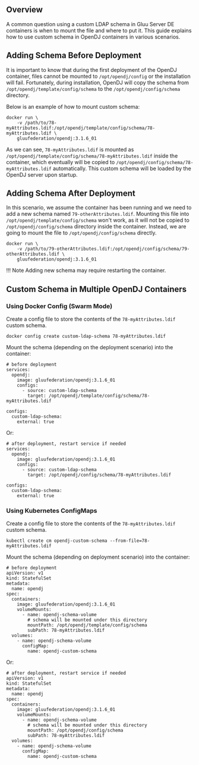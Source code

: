 ## Overview

A common question using a custom LDAP schema in Gluu Server DE containers is when to mount the file and where to put it.
This guide explains how to use custom schema in OpenDJ containers in various scenarios.

## Adding Schema Before Deployment

It is important to know that during the first deployment of the OpenDJ container, files cannot be mounted to `/opt/opendj/config` or the installation will fail. Fortunately, during installation, OpenDJ will copy the schema from `/opt/opendj/template/config/schema` to the `/opt/opendj/config/schema` directory.

Below is an example of how to mount custom schema:

    docker run \
        -v /path/to/78-myAttributes.ldif:/opt/opendj/template/config/schema/78-myAttributes.ldif \
        gluufederation/opendj:3.1.6_01

As we can see, `78-myAttributes.ldif` is mounted as `/opt/opendj/template/config/schema/78-myAttributes.ldif` inside the container, which eventually will be copied to `/opt/opendj/config/schema/78-myAttributes.ldif` automatically. This custom schema will be loaded by the OpenDJ server upon startup.

## Adding Schema After Deployment

In this scenario, we assume the container has been running and we need to add a new schema named `79-otherAttributes.ldif`.
Mounting this file into `/opt/opendj/template/config/schema` won't work, as it will not be copied to `/opt/opendj/config/schema` directory inside the container. Instead, we are going to mount the file to `/opt/opendj/config/schema` directly.

    docker run \
        -v /path/to/79-otherAttributes.ldif:/opt/opendj/config/schema/79-otherAttributes.ldif \
        gluufederation/opendj:3.1.6_01

!!! Note
    Adding new schema may require restarting the container.

## Custom Schema in Multiple OpenDJ Containers

### Using Docker Config (Swarm Mode)

Create a config file to store the contents of the `78-myAttributes.ldif` custom schema.

    docker config create custom-ldap-schema 78-myAttributes.ldif

Mount the schema (depending on the deployment scenario) into the container:

    # before deployment
    services:
      opendj:
        image: gluufederation/opendj:3.1.6_01
        configs:
          - source: custom-ldap-schema
            target: /opt/opendj/template/config/schema/78-myAttributes.ldif

    configs:
      custom-ldap-schema:
        external: true

Or:

    # after deployment, restart service if needed
    services:
      opendj:
        image: gluufederation/opendj:3.1.6_01
        configs:
          - source: custom-ldap-schema
            target: /opt/opendj/config/schema/78-myAttributes.ldif

    configs:
      custom-ldap-schema:
        external: true

### Using Kubernetes ConfigMaps

Create a config file to store the contents of the `78-myAttributes.ldif` custom schema.

    kubectl create cm opendj-custom-schema --from-file=78-myAttributes.ldif

Mount the schema (depending on deployment scenario) into the container:

    # before deployment
    apiVersion: v1
    kind: StatefulSet
    metadata:
      name: opendj
    spec:
      containers:
        image: gluufederation/opendj:3.1.6_01
        volumeMounts:
          - name: opendj-schema-volume
            # schema will be mounted under this directory
            mountPath: /opt/opendj/template/config/schema
            subPath: 78-myAttributes.ldif
      volumes:
        - name: opendj-schema-volume
          configMap:
            name: opendj-custom-schema

Or:

    # after deployment, restart service if needed
    apiVersion: v1
    kind: StatefulSet
    metadata:
      name: opendj
    spec:
      containers:
        image: gluufederation/opendj:3.1.6_01
        volumeMounts:
          - name: opendj-schema-volume
            # schema will be mounted under this directory
            mountPath: /opt/opendj/config/schema
            subPath: 78-myAttributes.ldif
      volumes:
        - name: opendj-schema-volume
          configMap:
            name: opendj-custom-schema
